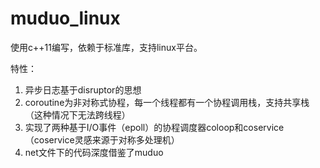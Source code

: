 # muduo_linux  
使用c++11编写，依赖于标准库，支持linux平台。  
  
特性：  
1. 异步日志基于disruptor的思想  
2. coroutine为非对称式协程，每一个线程都有一个协程调用栈，支持共享栈（这种情况下无法跨线程）  
3. 实现了两种基于I/O事件（epoll）的协程调度器coloop和coservice（coservice灵感来源于对称多处理机）  
4. net文件下的代码深度借鉴了muduo  
